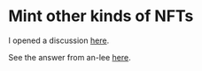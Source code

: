 # Mint other kinds of NFTs

I opened a discussion [here](https://github.com/MixinNetwork/mixin/discussions/112).

See the answer from an-lee [here](https://docs.thetrident.one/api/guide/how-to-mint-nft).


